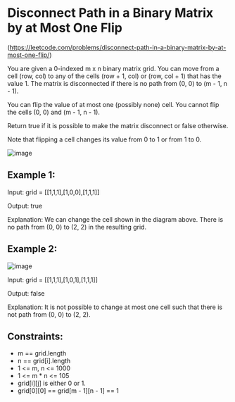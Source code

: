 # Disconnect Path in a Binary Matrix by at Most One Flip
(https://leetcode.com/problems/disconnect-path-in-a-binary-matrix-by-at-most-one-flip/)

You are given a 0-indexed m x n binary matrix grid. You can move from a cell (row, col) to any of the cells (row + 1, col) or (row, col + 1) that has the value 1. The matrix is disconnected if there is no path from (0, 0) to (m - 1, n - 1).

You can flip the value of at most one (possibly none) cell. You cannot flip the cells (0, 0) and (m - 1, n - 1).

Return true if it is possible to make the matrix disconnect or false otherwise.

Note that flipping a cell changes its value from 0 to 1 or from 1 to 0.

![image](https://user-images.githubusercontent.com/94119476/235185572-9de0c3d7-4d5e-41e0-90ea-36007cf9c53c.png)

## Example 1:

Input: grid = [[1,1,1],[1,0,0],[1,1,1]]

Output: true

Explanation: We can change the cell shown in the diagram above. There is no path from (0, 0) to (2, 2) in the resulting grid.

## Example 2:

![image](https://user-images.githubusercontent.com/94119476/235185605-ad916d97-4900-47b3-836f-67c097ea4d3f.png)

Input: grid = [[1,1,1],[1,0,1],[1,1,1]]

Output: false

Explanation: It is not possible to change at most one cell such that there is not path from (0, 0) to (2, 2).

## Constraints:

* m == grid.length
* n == grid[i].length
* 1 <= m, n <= 1000
* 1 <= m * n <= 105
* grid[i][j] is either 0 or 1.
* grid[0][0] == grid[m - 1][n - 1] == 1
